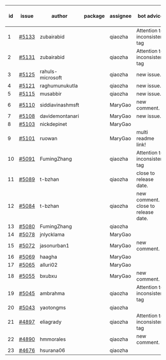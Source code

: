 | id | issue | author | package | assignee | bot advice | created date of issue | target release date | date from target |
| ------ | ------ | ------ | ------ | ------ | ------ | ------ | ------ | :-----: |
| 1 | [#5133](https://github.com/Azure/sdk-release-request/issues/5133) | zubairabid |  | qiaozha | Attention to inconsistent tag | 04-12 | 05-24 |  |
| 2 | [#5131](https://github.com/Azure/sdk-release-request/issues/5131) | zubairabid |  | qiaozha | Attention to inconsistent tag | 04-12 | 05-24 |  |
| 3 | [#5125](https://github.com/Azure/sdk-release-request/issues/5125) | rahuls-microsoft |  | qiaozha | new issue. | 04-11 | 04-26 |  |
| 4 | [#5121](https://github.com/Azure/sdk-release-request/issues/5121) | raghumunukutla |  | qiaozha | new issue. | 04-11 | 04-26 |  |
| 5 | [#5115](https://github.com/Azure/sdk-release-request/issues/5115) | musabbir |  | qiaozha | new issue. | 04-08 | 04-26 |  |
| 6 | [#5110](https://github.com/Azure/sdk-release-request/issues/5110) | siddiavinashmsft |  | MaryGao | new comment. | 04-04 | 04-26 |  |
| 7 | [#5108](https://github.com/Azure/sdk-release-request/issues/5108) | davidemontanari |  | MaryGao | new issue. | 04-03 | 04-26 |  |
| 8 | [#5103](https://github.com/Azure/sdk-release-request/issues/5103) | nickdepinet |  | MaryGao |  | 04-01 | 04-26 |  |
| 9 | [#5101](https://github.com/Azure/sdk-release-request/issues/5101) | ruowan |  | MaryGao | multi readme link! | 04-01 | 04-26 |  |
| 10 | [#5091](https://github.com/Azure/sdk-release-request/issues/5091) | FumingZhang |  | qiaozha | Attention to inconsistent tag | 03-27 | 04-26 |  |
| 11 | [#5089](https://github.com/Azure/sdk-release-request/issues/5089) | t-bzhan |  | qiaozha | close to release date.  | 03-27 | 04-15 | 0 |
| 12 | [#5084](https://github.com/Azure/sdk-release-request/issues/5084) | t-bzhan |  | qiaozha | new comment. close to release date.  | 03-27 | 04-15 | 0 |
| 13 | [#5080](https://github.com/Azure/sdk-release-request/issues/5080) | FumingZhang |  | qiaozha |  | 03-25 | 04-26 |  |
| 14 | [#5078](https://github.com/Azure/sdk-release-request/issues/5078) | jnlycklama |  | MaryGao |  | 03-22 | 04-26 |  |
| 15 | [#5072](https://github.com/Azure/sdk-release-request/issues/5072) | jasonurban1 |  | MaryGao | new comment. | 03-22 | 04-26 |  |
| 16 | [#5069](https://github.com/Azure/sdk-release-request/issues/5069) | haagha |  | MaryGao |  | 03-21 | 04-26 |  |
| 17 | [#5065](https://github.com/Azure/sdk-release-request/issues/5065) | alluri02 |  | MaryGao |  | 03-20 | 04-26 |  |
| 18 | [#5055](https://github.com/Azure/sdk-release-request/issues/5055) | bxubxu |  | MaryGao | new comment. | 03-18 | 04-26 |  |
| 19 | [#5045](https://github.com/Azure/sdk-release-request/issues/5045) | ambrahma |  | qiaozha | Attention to inconsistent tag | 03-15 | 04-26 |  |
| 20 | [#5043](https://github.com/Azure/sdk-release-request/issues/5043) | yaotongms |  | qiaozha |  | 03-13 | 04-26 |  |
| 21 | [#4897](https://github.com/Azure/sdk-release-request/issues/4897) | eliagrady |  | qiaozha | Attention to inconsistent tag | 01-18 | 04-26 |  |
| 22 | [#4890](https://github.com/Azure/sdk-release-request/issues/4890) | hmmorales |  | qiaozha | new comment. | 01-16 | 03-22 |  |
| 23 | [#4676](https://github.com/Azure/sdk-release-request/issues/4676) | hsurana06 |  | qiaozha |  | 10-23 | 04-26 |  |
